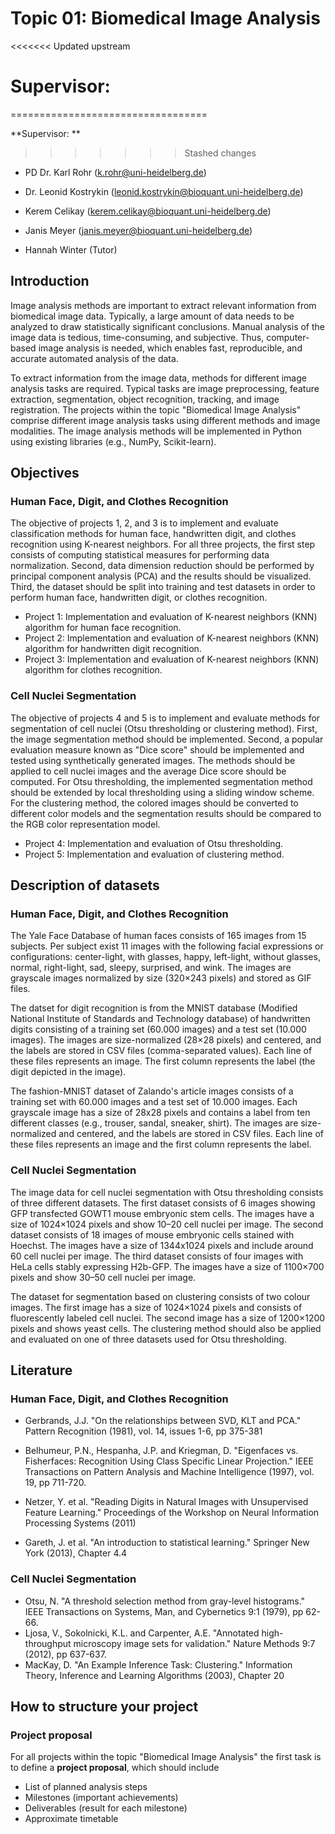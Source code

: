 # Topic 01: Biomedical Image Analysis
<<<<<<< Updated upstream


Supervisor: 
=======
==================================

**Supervisor: **
>>>>>>> Stashed changes

* PD Dr. Karl Rohr     (k.rohr@uni-heidelberg.de)
* Dr. Leonid Kostrykin (leonid.kostrykin@bioquant.uni-heidelberg.de)
* Kerem Celikay        (kerem.celikay@bioquant.uni-heidelberg.de)
* Janis Meyer          (janis.meyer@bioquant.uni-heidelberg.de)

* Hannah Winter (Tutor)

## Introduction

Image analysis methods are important to extract relevant information from biomedical image data.
Typically, a large amount of data needs to be analyzed to draw statistically significant conclusions.
Manual analysis of the image data is tedious, time-consuming, and subjective.
Thus, computer-based image analysis is needed, which enables fast, reproducible, and accurate automated analysis of the data.

To extract information from the image data, methods for different image analysis tasks are required. Typical tasks are image preprocessing, feature extraction, segmentation, object recognition, tracking, and image registration. The projects within the topic "Biomedical Image Analysis" comprise different image analysis tasks using different methods and image modalities. The image analysis methods will be implemented in Python using existing libraries (e.g., NumPy, Scikit-learn). 

## Objectives

### Human Face, Digit, and Clothes Recognition

The objective of projects 1, 2, and 3 is to implement and evaluate classification methods for human face, handwritten digit, and clothes recognition using K-nearest neighbors. For all three projects, the first step consists of computing statistical measures for performing data normalization. Second, data dimension reduction should be performed by principal component analysis (PCA) and the results should be visualized. Third, the dataset should be split into training and test datasets in order to perform human face, handwritten digit, or clothes recognition.   

* Project 1: Implementation and evaluation of K-nearest neighbors (KNN) algorithm for human face recognition. 
* Project 2: Implementation and evaluation of K-nearest neighbors (KNN) algorithm for handwritten digit recognition. 
* Project 3: Implementation and evaluation of K-nearest neighbors (KNN) algorithm for clothes recognition. 

### Cell Nuclei Segmentation

The objective of projects 4 and 5 is to implement and evaluate methods for segmentation of cell nuclei (Otsu thresholding or clustering method). First, the image segmentation method should be implemented. Second, a popular evaluation measure known as "Dice score" should be implemented and tested using synthetically generated images. The methods should be applied to cell nuclei images and the average Dice score should be computed. For Otsu thresholding, the implemented segmentation method should be extended by local thresholding using a sliding window scheme. For the clustering method, the colored images should be converted to different color models and the segmentation results should be compared to the RGB color representation model.  

* Project 4: Implementation and evaluation of Otsu thresholding.
* Project 5: Implementation and evaluation of clustering method.  


## Description of datasets


### Human Face, Digit, and Clothes Recognition


The Yale Face Database of human faces consists of 165 images from 15 subjects. Per subject exist 11 images with the following facial expressions or configurations: center-light, with glasses, happy, left-light, without glasses, normal, right-light, sad, sleepy, surprised, and wink. The images are grayscale images normalized by size (320×243 pixels) and stored as GIF files.

The datset for digit recognition is from the MNIST database (Modified National Institute of Standards and Technology database) of handwritten digits consisting of a training set (60.000 images) and a test set (10.000 images). The images are size-normalized (28×28 pixels) and centered, and the labels are stored in CSV files (comma-separated values). Each line of these files represents an image. The first column represents the label (the digit depicted in the image).

The fashion-MNIST dataset of Zalando's article images consists of a training set with 60.000 images and a test set of 10.000 images. Each grayscale image has a size of 28x28 pixels and contains a label from ten different classes (e.g., trouser, sandal, sneaker, shirt). The images are size-normalized and centered, and the labels are stored in CSV files. Each line of these files represents an image and the first column represents the label. 

### Cell Nuclei Segmentation

The image data for cell nuclei segmentation with Otsu thresholding consists of three different datasets. The first dataset consists of 6 images showing GFP transfected GOWT1 mouse embryonic stem cells. The images have a size of 1024×1024 pixels and show 10–20 cell nuclei per image. The second dataset consists of 18 images of mouse embryonic cells stained with Hoechst. The images have a size of 1344x1024 pixels and include around 60 cell nuclei per image. The third dataset consists of four images with HeLa cells stably expressing H2b-GFP. The images have a size of 1100×700 pixels and show 30–50 cell nuclei per image.

 
The dataset for segmentation based on clustering consists of two colour images. The first image has a size of 1024×1024 pixels and consists of fluorescently labeled cell nuclei. The second image has a size of 1200×1200 pixels and shows yeast cells. The clustering method should also be applied and evaluated on one of three datasets used for Otsu thresholding.  

## Literature 



### Human Face, Digit, and Clothes Recognition

* Gerbrands, J.J. "On the relationships between SVD, KLT and PCA." Pattern Recognition (1981), vol. 14, issues 1-6, pp 375-381

* Belhumeur, P.N., Hespanha, J.P. and Kriegman, D. "Eigenfaces vs. Fisherfaces: Recognition Using Class Specific Linear Projection." IEEE Transactions on Pattern Analysis and Machine Intelligence (1997), vol. 19, pp 711-720.

* Netzer, Y. et al. "Reading Digits in Natural Images with Unsupervised Feature Learning." Proceedings of the Workshop on Neural Information Processing Systems (2011)

* Gareth, J. et al. "An introduction to statistical learning." Springer New York (2013), Chapter 4.4

### Cell Nuclei Segmentation

* Otsu, N. "A threshold selection method from gray-level histograms." IEEE Transactions on Systems, Man, and Cybernetics 9:1 (1979), pp 62-66.
* Ljosa, V., Sokolnicki, K.L. and Carpenter, A.E. "Annotated high-throughput microscopy image sets for validation." Nature Methods 9:7 (2012), pp 637-637.
* MacKay, D. "An Example Inference Task: Clustering." Information Theory, Inference and Learning Algorithms (2003), Chapter 20


## How to structure your project

### Project proposal

For all projects within the topic "Biomedical Image Analysis" the first task 
is to define a **project proposal**, which should include

* List of planned analysis steps
* Milestones (important achievements)
* Deliverables (result for each milestone)
* Approximate timetable



